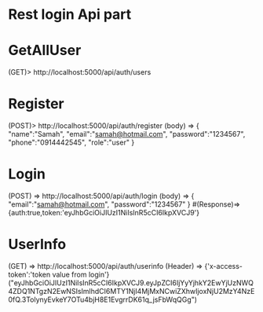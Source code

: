# Rest login Api part

# GetAllUser

(GET)> http://localhost:5000/api/auth/users

# Register

(POST)> http://localhost:5000/api/auth/register
(body) => {
"name":"Samah",
"email":"samah@hotmail.com",
"password":"1234567",
"phone":"0914442545",
"role":"user"
}

# Login

(POST) => http://localhost:5000/api/auth/login
(body) => {
"email":"samah@hotmail.com",
"password":"1234567"
}
#(Response)=> {auth:true,token:'eyJhbGciOiJIUzI1NiIsInR5cCI6IkpXVCJ9'}

# UserInfo

(GET) => http://localhost:5000/api/auth/userinfo
(Header) => {'x-access-token':'token value from login'}
("eyJhbGciOiJIUzI1NiIsInR5cCI6IkpXVCJ9.eyJpZCI6IjYyYjhkY2EwYjUzNWQ4ZDQ1NTgzN2EwNSIsImlhdCI6MTY1NjI4MjMxNCwiZXhwIjoxNjU2MzY4NzE0fQ.3TolynyEvkeY7OTu4bjH8E1EvgrrDK61q_jsFbWqQGg")
